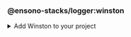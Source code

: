 <!-- markdownlint-disable MD041 -->
### @ensono-stacks/logger:winston

<details>
<summary>Add Winston to your project</summary>

Generates a new Nx library which contains a **[Winston](https://github.com/winstonjs/winston)** logger instance and associated config.


## Prerequisites

An existing Ensono Stacks workspace.

## Usage

```bash
nx g @ensono-stacks/logger:winston
```

### Command line arguments

The following command line arguments are available:

| Option              | Description                                                      | Type    | Accepted Values | Default | Available in interactive prompt? |
|---------------------|------------------------------------------------------------------|---------|-----------------|---------|----------------------------------|
| --name              | Name of the generated library                                    | string  |                 | N/A     | Yes                              |
| --tags              | Add tags to the project (used for linting)                       | string  |                 | N/A     |                                  |
| --directory         | Directory where the project is placed (within Nx libs directory) | string  |                 | N/A     |                                  |
| --skipFormat        | Skip formatting files                                            | boolean | true/false      | false   |                                  |
| --logLevelType      | The type of log levels that will be used                         | enum    | cli/syslog/npm  | npm     | Yes                              |
| --consoleLogs       | Output logs to the console                                       | boolean | true/false      | false   |                                  |
| --fileTransportPath | File path used for logs transport                                | string  |                 | N/A     |                                  |
| --httpTransport     | Add a http transport                                             | boolean | true/false      | false   |                                  |
| --httpTransportHost | Remote host of the HTTP logging endpoint                         | string  |                 | N/A     |                                  |
| --httpTransportPort | Remote port of the HTTP logging endpoint                         | number  |                 | N/A     |                                  |
| --httpTransportPath | Remote URI of the HTTP logging endpoint                          | string  |                 | N/A     |                                  |
| --httpTransportSSL  | Use SSL for the HTTP logging endpoint                            | boolean | true/false      | false   |                                  |
| --streamPath        | Stream transport path                                            | string  |                 | N/A     |                                  |

### Generator Output

The generator will create a new application within your libs folder with the following structure:

```text
.
├── libs/[libname]
│   ├── src
│   ├── ├── index.ts // Contains the Winston configuration and creates the logger instance
│   ├── ├── index.test.ts // Tests for the logger
│   ├── .eslintrc.json // ESLint config - extends from workspace config
│   ├── jest.config.ts // Jest config - extends from workspace config
│   ├── project.json // Nx config file for the library
│   ├── tsconfig.json // Main Typescript config for the library - extends workspace config & references the below two tsconfig files
│   ├── tsconfig.lib.json // Typescript config for the library's source files (excluding tests)
│   ├── tsconfig.spec.json // Typescript config for the library's test files
│   ├── README.md // Information on the library and how to run scripts
├── jest.config.ts // Workspace-level Jest config - created if this does not already exist
└── jest.preset.ts // Workspace-leve Jest preset that extends `@nx/jest/preset` - created if this does not already exist.

```

Additionally, the following files will be modified

```text
.
├── nx.json // Adds configuration for Jest tests if this has not already been done by another generator
├── package.json // Adds winston as a dependency
└── tsconfig.base.json // Adds new library into `paths` field

```

### Importing the logger into your app

Having created a logger using the above [command](#usage), import the Winston logger instance from the newly created library (the import name can be found within the `tsconfig.base.json` files `paths` field) into your application:

```typescript
import logger from '@workspace-name/mynewlogger'

logger.log({
    level: 'info',
    message: 'I love Ensono Stacks!', 
})
```

:::note
    You would need to change the `@workspace-name` to the name of your workspace
:::

To change how Winston is configured, edit the created library:

```typescript title=./libs/mynewlogger/src/index.ts
const logger = winston.createLogger(logConfiguration);

// Custom transport for non-production
if (process.env.NODE_ENV !== 'production') {
    logger.add(new winston.transports.Console({
        format: winston.format.simple(), 
    })) 
} 
 
export default logger;
```

### Log Levels

Winston provides several [log levels](https://github.com/winstonjs/winston#logging-levels) that you can use to categorize and filter log messages.
These log levels are commonly used in many logging libraries and provide a way to prioritize and categorize log messages based on their severity.

By default Winston uses the following npm [log levels](https://github.com/winstonjs/winston#logging-levels):

- __error__: Used to log errors and exceptions. This log level is for critical issues that require immediate attention.

- __warn__: Indicates a potential issue or warning that does not necessarily disrupt the application but should be noted.

- __info__: This is the default log level and is used for general information about the application's operations. It's often used to log major events or milestones.

- __http__: Logs HTTP related messages, such as host, path and response/request details.

- __verbose__: A step above debug, providing more detailed information but not as noisy as silly or debug.

- __debug__: Used for debugging and providing additional information about the application's state and behavior.

- __silly__: The lowest log level, often used internally for debugging and tracing purposes.

For more information on log level severity please refer to the [log levels](https://github.com/winstonjs/winston#logging-levels) section of the Winston documentation.




### Other resources

Documentation for Winston can be found [here](https://github.com/winstonjs/winston).

</details>
